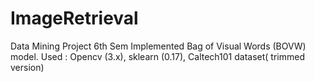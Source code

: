 # ImageRetrieval
Data Mining Project 6th Sem
Implemented Bag of Visual Words (BOVW) model.
Used : Opencv (3.x), sklearn (0.17), Caltech101 dataset( trimmed version)
